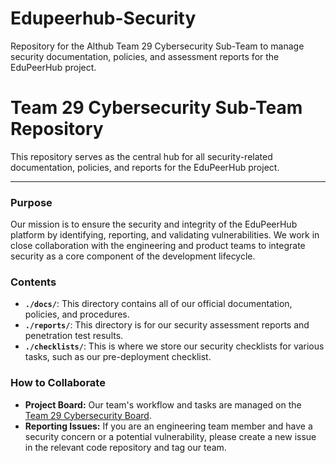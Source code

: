 # Edupeerhub-Security
Repository for the Althub Team 29 Cybersecurity Sub-Team to manage security documentation, policies, and assessment reports for the EduPeerHub project.
# Team 29 Cybersecurity Sub-Team Repository

This repository serves as the central hub for all security-related documentation, policies, and reports for the EduPeerHub project.

---

### Purpose
Our mission is to ensure the security and integrity of the EduPeerHub platform by identifying, reporting, and validating vulnerabilities. We work in close collaboration with the engineering and product teams to integrate security as a core component of the development lifecycle.

### Contents
- **`./docs/`**: This directory contains all of our official documentation, policies, and procedures.
- **`./reports/`**: This directory is for our security assessment reports and penetration test results.
- **`./checklists/`**: This is where we store our security checklists for various tasks, such as our pre-deployment checklist.

### How to Collaborate
- **Project Board:** Our team's workflow and tasks are managed on the [Team 29 Cybersecurity Board](link-to-your-project-board).
- **Reporting Issues:** If you are an engineering team member and have a security concern or a potential vulnerability, please create a new issue in the relevant code repository and tag our team.
